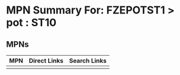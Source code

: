 



# MPN Summary For: FZEPOTST1 > pot : ST10

## MPNs
  

|MPN|Direct Links|Search Links|
| :--- | :--- | :--- |
||||
